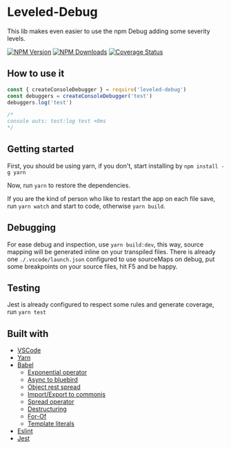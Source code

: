 # Leveled-Debug
This lib makes even easier to use the npm Debug adding some severity levels.

[![NPM Version][npm-image]][npm-url]
[![NPM Downloads][downloads-image]][downloads-url]
[![Coverage Status](https://coveralls.io/repos/github/lucascebertin/leveled-debug/badge.svg?branch=master)](https://coveralls.io/github/lucascebertin/leveled-debug?branch=master)


## How to use it
```js
const { createConsoleDebugger } = require('leveled-debug')
const debuggers = createConsoleDebugger('test')
debuggers.log('test')

/*
console outs: test:log test +0ms
*/
```

## Getting started
First, you should be using yarn, if you don't, start installing by
```npm install -g yarn```

Now, run ```yarn``` to restore the dependencies.

If you are the kind of person who like to restart the app on each file save, run ```yarn watch``` and start to code, otherwise ```yarn build```.

## Debugging
For ease debug and inspection, use ```yarn build:dev```, this way, source mapping will be generated inline on your transpiled files.
There is already one `./.vscode/launch.json` configured to use sourceMaps on debug, put some breakpoints on your source files, hit F5 and be happy.

## Testing
Jest is already configured to respect some rules and generate coverage, run ```yarn test```

## Built with
* [VSCode](https://code.visualstudio.com/)
* [Yarn](https://yarnpkg.com/pt-BR/)
* [Babel](https://babeljs.io/)
  * [Exponential operator](https://www.npmjs.com/package/babel-plugin-transform-exponentiation-operator)
  * [Async to bluebird](https://www.npmjs.com/package/babel-plugin-transform-async-to-bluebird)
  * [Object rest spread](https://www.npmjs.com/package/babel-plugin-transform-object-rest-spread)
  * [Import/Export to commonjs](https://www.npmjs.com/package/babel-plugin-transform-es2015-modules-commonjs)
  * [Spread operator](https://www.npmjs.com/package/babel-plugin-transform-es2015-spread)
  * [Destructuring](https://www.npmjs.com/package/babel-plugin-transform-es2015-destructuring)
  * [For-Of](https://www.npmjs.com/package/babel-plugin-transform-es2015-for-of)
  * [Template literals](https://www.npmjs.com/package/babel-plugin-transform-es2015-template-literals)
* [Eslint](https://eslint.org/)
* [Jest](https://facebook.github.io/jest/)



[npm-image]: https://img.shields.io/npm/v/leveled-debug.svg
[npm-url]: https://npmjs.org/package/leveled-debug
[downloads-image]: https://img.shields.io/npm/dm/leveled-debug.svg
[downloads-url]: https://npmjs.org/package/leveled-debug

[travis-image]: https://img.shields.io/travis/expressjs/express/master.svg?label=linux
[travis-url]: https://travis-ci.org/expressjs/express

[appveyor-image]: https://img.shields.io/appveyor/ci/dougwilson/express/master.svg?label=windows
[appveyor-url]: https://ci.appveyor.com/project/dougwilson/express

[coveralls-image]: https://img.shields.io/coveralls/expressjs/express/master.svg
[coveralls-url]: https://coveralls.io/r/expressjs/express?branch=master

[gratipay-image-visionmedia]: https://img.shields.io/gratipay/visionmedia.svg
[gratipay-url-visionmedia]: https://gratipay.com/visionmedia/
[gratipay-image-dougwilson]: https://img.shields.io/gratipay/dougwilson.svg
[gratipay-url-dougwilson]: https://gratipay.com/dougwilson/